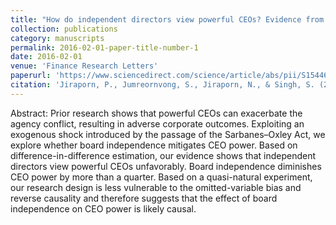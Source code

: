 ```yaml
---
title: "How do independent directors view powerful CEOs? Evidence from a quasi-natural experiment"
collection: publications
category: manuscripts
permalink: 2016-02-01-paper-title-number-1
date: 2016-02-01
venue: 'Finance Research Letters'
paperurl: 'https://www.sciencedirect.com/science/article/abs/pii/S1544612315001403'
citation: 'Jiraporn, P., Jumreornvong, S., Jiraporn, N., & Singh, S. (2016). How do independent directors view powerful CEOs? Evidence from a quasi-natural experiment. Finance Research Letters, 16, 268-274.'
---
```


Abstract: Prior research shows that powerful CEOs can exacerbate the agency conflict, resulting in adverse corporate outcomes. Exploiting an exogenous shock introduced by the passage of the Sarbanes–Oxley Act, we explore whether board independence mitigates CEO power. Based on difference-in-difference estimation, our evidence shows that independent directors view powerful CEOs unfavorably. Board independence diminishes CEO power by more than a quarter. Based on a quasi-natural experiment, our research design is less vulnerable to the omitted-variable bias and reverse causality and therefore suggests that the effect of board independence on CEO power is likely causal.

